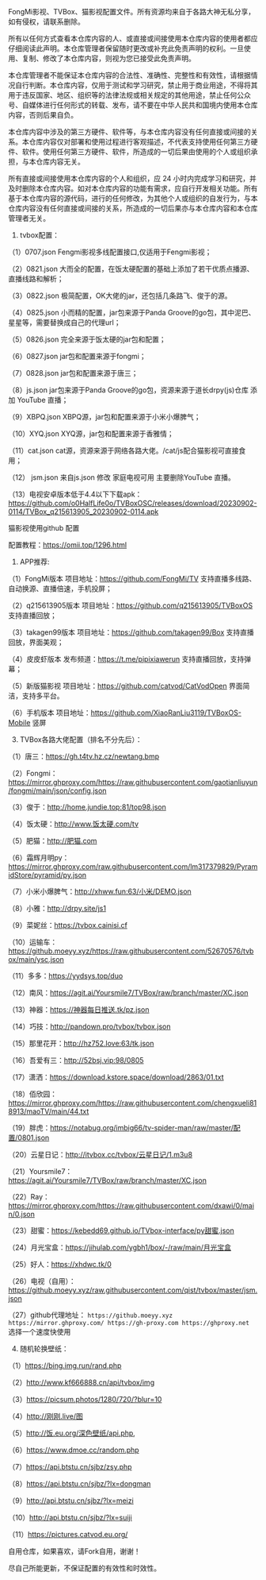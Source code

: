 FongMi影视、TVBox、猫影视配置文件。所有资源均来自于各路大神无私分享，如有侵权，请联系删除。

所有以任何方式查看本仓库内容的人、或直接或间接使用本仓库内容的使用者都应仔细阅读此声明。本仓库管理者保留随时更改或补充此免责声明的权利。一旦使用、复制、修改了本仓库内容，则视为您已接受此免责声明。

本仓库管理者不能保证本仓库内容的合法性、准确性、完整性和有效性，请根据情况自行判断。本仓库内容，仅用于测试和学习研究，禁止用于商业用途，不得将其用于违反国家、地区、组织等的法律法规或相关规定的其他用途，禁止任何公众号、自媒体进行任何形式的转载、发布，请不要在中华人民共和国境内使用本仓库内容，否则后果自负。

本仓库内容中涉及的第三方硬件、软件等，与本仓库内容没有任何直接或间接的关系。本仓库内容仅对部署和使用过程进行客观描述，不代表支持使用任何第三方硬件、软件。使用任何第三方硬件、软件，所造成的一切后果由使用的个人或组织承担，与本仓库内容无关。

所有直接或间接使用本仓库内容的个人和组织，应 24 小时内完成学习和研究，并及时删除本仓库内容。如对本仓库内容的功能有需求，应自行开发相关功能。所有基于本仓库内容的源代码，进行的任何修改，为其他个人或组织的自发行为，与本仓库内容没有任何直接或间接的关系，所造成的一切后果亦与本仓库内容和本仓库管理者无关。

1. tvbox配置：

（1）0707.json  Fengmi影视多线配置接口,仅适用于Fengmi影视；

（2）0821.json  大而全的配置，在饭太硬配置的基础上添加了若干优质点播源、直播线路和解析；

（3）0822.json  极简配置，OK大佬的jar，还包括几条路飞、俊于的源。

（4）0825.json  小而精的配置，jar包来源于Panda Groove的go包，其中泥巴、星星等，需要替换成自己的代理url；

（5）0826.json  完全来源于饭太硬的jar包和配置；

（6）0827.json  jar包和配置来源于fongmi；

（7）0828.json  jar包和配置来源于唐三；

（8）js.json  jar包来源于Panda Groove的go包，资源来源于道长drpy(js)仓库 添加 YouTube 直播；

（9）XBPQ.json  XBPQ源，jar包和配置来源于小米小爆脾气；

（10）XYQ.json  XYQ源，jar包和配置来源于香雅情；

（11）cat.json  cat源，资源来源于网络各路大佬。/cat/js配合猫影视可直接食用；

（12） jsm.json 来自js.json 修改 家庭电视可用 主要删除YouTube 直播。

（13）电视安卓版本低于4.4以下下载apk：<https://github.com/o0HalfLife0o/TVBoxOSC/releases/download/20230902-0114/TVBox_q215613905_20230902-0114.apk>

猫影视使用github 配置

 配置教程：<https://omii.top/1296.html>

1. APP推荐:

（1）FongMi版本  项目地址：<https://github.com/FongMi/TV> 支持直播多线路、自动换源、直播倍速，手机投屏；

（2）q215613905版本  项目地址：<https://github.com/q215613905/TVBoxOS> 支持直播回放；

（3）takagen99版本  项目地址：<https://github.com/takagen99/Box> 支持直播回放，界面美观；

（4）皮皮虾版本  发布频道：<https://t.me/pipixiawerun> 支持直播回放，支持弹幕；

（5）新版猫影视   项目地址：<https://github.com/catvod/CatVodOpen> 界面简洁，支持多平台。

（6）手机版本  项目地址：<https://github.com/XiaoRanLiu3119/TVBoxOS-Mobile> 竖屏

3. TVBox各路大佬配置（排名不分先后）：

（1）唐三：<https://gh.t4tv.hz.cz/newtang.bmp>

（2）Fongmi：<https://mirror.ghproxy.com/https://raw.githubusercontent.com/gaotianliuyun/fongmi/main/json/config.json>

（3）俊于：<http://home.jundie.top:81/top98.json>

（4）饭太硬：<http://www.饭太硬.com/tv>

（5）肥猫：<http://肥猫.com>

（6）霜辉月明py：<https://mirror.ghproxy.com/raw.githubusercontent.com/lm317379829/PyramidStore/pyramid/py.json>

（7）小米小爆脾气：<http://xhww.fun:63/小米/DEMO.json>

（8）小雅：<http://drpy.site/js1>

（9）菜妮丝：<https://tvbox.cainisi.cf>

（10）运输车：<https://github.moeyy.xyz/https://raw.githubusercontent.com/52670576/tvbox/main/ysc.json>

（11）多多：<https://yydsys.top/duo>

（12）南风：<https://agit.ai/Yoursmile7/TVBox/raw/branch/master/XC.json>

（13）神器：<https://神器每日推送.tk/pz.json>

（14）巧技：<http://pandown.pro/tvbox/tvbox.json>

（15）那里花开：<http://hz752.love:63/tk.json>

（16）吾爱有三：<http://52bsj.vip:98/0805>

（17）潇洒：<https://download.kstore.space/download/2863/01.txt>

（18）佰欣园：<https://mirror.ghproxy.com/https://raw.githubusercontent.com/chengxueli818913/maoTV/main/44.txt>

（19）胖虎：<https://notabug.org/imbig66/tv-spider-man/raw/master/配置/0801.json>

（20）云星日记：<http://itvbox.cc/tvbox/云星日记/1.m3u8>

（21）Yoursmile7：<https://agit.ai/Yoursmile7/TVBox/raw/branch/master/XC.json>

（22）Ray：<https://mirror.ghproxy.com/https://raw.githubusercontent.com/dxawi/0/main/0.json>

（23）甜蜜：<https://kebedd69.github.io/TVbox-interface/py甜蜜.json>

（24）月光宝盒：<https://jihulab.com/ygbh1/box/-/raw/main/月光宝盒>

（25）好人：<https://xhdwc.tk/0>

（26）电视（自用）： <https://github.moeyy.xyz/raw.githubusercontent.com/qist/tvbox/master/jsm.json>

（27）github代理地址： `https://github.moeyy.xyz https://mirror.ghproxy.com/ https://gh-proxy.com https://ghproxy.net` 选择一个速度快使用

4. 随机轮换壁纸：

（1）<https://bing.img.run/rand.php>

（2）<http://www.kf666888.cn/api/tvbox/img>

（3）<https://picsum.photos/1280/720/?blur=10>

（4）<http://刚刚.live/图>

（5）<http://饭.eu.org/深色壁纸/api.php>,

（6）<https://www.dmoe.cc/random.php>

（7）<https://api.btstu.cn/sjbz/zsy.php>

（8）<https://api.btstu.cn/sjbz/?lx=dongman>

（9）<http://api.btstu.cn/sjbz/?lx=meizi>

（10）<http://api.btstu.cn/sjbz/?lx=suiji>

（11）<https://pictures.catvod.eu.org/>

自用仓库，如果喜欢，请Fork自用，谢谢！

尽自己所能更新，不保证配置的有效性和时效性。
